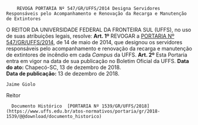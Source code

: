         REVOGA PORTARIA Nº 547/GR/UFFS/2014 Designa Servidores Responsáveis pelo Acompanhamento e Renovação da Recarga e Manutenção de Extintores  

 O REITOR DA UNIVERSIDADE FEDERAL DA FRONTEIRA SUL (UFFS), no uso de suas atribuições legais, resolve:   **Art. 1º**  REVOGAR a [PORTARIA Nº 547/GR/UFFS/2014](https://www.uffs.edu.br/atos-normativos/portaria/gr/2011-0676), de 14 de maio de 2014, que designou os servidores responsáveis pelo acompanhamento e renovação da recarga e manutenção de extintores de incêndio em cada *Campus*  da UFFS.   **Art. 2º**  Esta Portaria entra em vigor na data de sua publicação no Boletim Oficial da UFFS.      **Data do ato:** Chapecó-SC, 13 de dezembro de 2018.   
 **Data de publicação:**  13 de dezembro de 2018. 

    Jaime Giolo   
 Reitor 

      Documento Histórico  [PORTARIA Nº 1539/GR/UFFS/2018](https://www.uffs.edu.br/atos-normativos/portaria/gr/2018-1539/@@download/documento_historico)     
      
